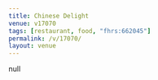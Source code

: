 ```yaml
---
title: Chinese Delight
venue: v17070
tags: [restaurant, food, "fhrs:662045"]
permalink: /v/17070/
layout: venue
---
```

null